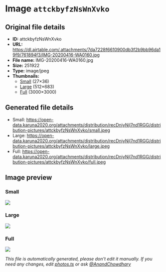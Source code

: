 # Image `attckbyfzNsWnXvko`

## Original file details

- **ID:** attckbyfzNsWnXvko
- **URL:** https://dl.airtable.com/.attachments/7da7228f6610900db3f2b9bb96da19f9/761894f3/IMG-20200416-WA0160.jpg
- **File name:** IMG-20200416-WA0160.jpg
- **Size:** 251922
- **Type:** image/jpeg
- **Thumbnails:**
  - [Small](https://dl.airtable.com/.attachmentThumbnails/60ba88df00ee520d614e981a76c35588/d051e1e6) (27×36)
  - [Large](https://dl.airtable.com/.attachmentThumbnails/31434ed30a11828b720e686f890cc840/4bcf1c81) (512×683)
  - [Full](https://dl.airtable.com/.attachmentThumbnails/0cc0e111c7195ef0bd7484913c074cc5/6a5a28b4) (3000×3000)

## Generated file details

- Small: https://open-data.karuna2020.org/attachments/distribution/recDniyNjl7nd1RGG/distribution-pictures/attckbyfzNsWnXvko/small.jpeg
- Large: https://open-data.karuna2020.org/attachments/distribution/recDniyNjl7nd1RGG/distribution-pictures/attckbyfzNsWnXvko/large.jpeg
- Full: https://open-data.karuna2020.org/attachments/distribution/recDniyNjl7nd1RGG/distribution-pictures/attckbyfzNsWnXvko/full.jpeg

## Image preview

### Small

![](https://open-data.karuna2020.org/attachments/distribution/recDniyNjl7nd1RGG/distribution-pictures/attckbyfzNsWnXvko/small.jpeg)

### Large

![](https://open-data.karuna2020.org/attachments/distribution/recDniyNjl7nd1RGG/distribution-pictures/attckbyfzNsWnXvko/large.jpeg)

### Full

![](https://open-data.karuna2020.org/attachments/distribution/recDniyNjl7nd1RGG/distribution-pictures/attckbyfzNsWnXvko/full.jpeg)

_This file is automatically generated, please don't edit it manually. If you need any changes, edit [photos.ts](/photos.ts) or ask [@AnandChowdhary](https://github.com/AnandChowdhary)_
